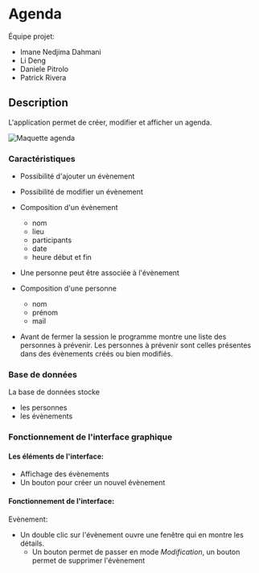 # Agenda

Équipe projet:

* Imane Nedjima Dahmani
* Li Deng
* Daniele Pitrolo
* Patrick Rivera

## Description

L'application permet de créer, modifier et afficher un agenda.

![Maquette agenda](agenda.png)

### Caractéristiques

* Possibilité d'ajouter un évènement
* Possibilité de modifier un évènement
* Composition d'un évènement
   * nom
   * lieu
   * participants
   * date
   * heure début et fin

* Une personne peut être associée à l'évènement
* Composition d'une personne
	* nom
	* prénom
	* mail
 * Avant de fermer la session le programme montre une liste des personnes à prévenir. Les personnes à prévenir sont celles présentes dans des évènements créés ou bien modifiés.

### Base de données

La base de données stocke

* les personnes
* les évènements

### Fonctionnement de l'interface graphique

#### Les éléments de l'interface:

* Affichage des évènements
* Un bouton pour créer un nouvel évènement

#### Fonctionnement de l'interface:

Evènement:

* Un double clic sur l'évènement ouvre une fenêtre qui en montre les détails.
  * Un bouton permet de passer en mode *Modification*, un bouton permet de supprimer l'évènement
